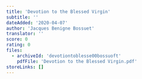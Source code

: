 ```yaml
---
title: 'Devotion to the Blessed Virgin'
subtitle: ''
dateAdded: '2020-04-07'
author: 'Jacques Benigne Bossuet'
translator: ''
score: 0
rating: 0
files:
  - archiveId: 'devotiontoblesse00bossuoft'
    pdfFile: 'Devotion to the Blessed Virgin.pdf'
storeLinks: []
---
```



